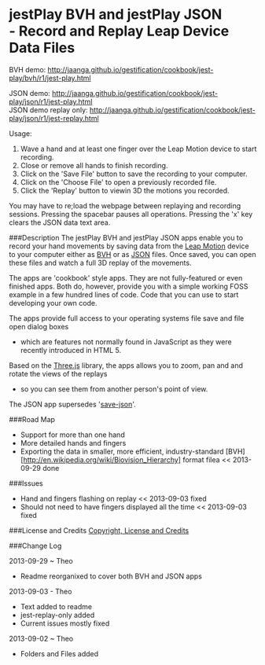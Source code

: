jestPlay BVH and jestPlay JSON<br>- Record and Replay Leap Device Data Files
===================================================================================

BVH demo: http://jaanga.github.io/gestification/cookbook/jest-play/bvh/r1/jest-play.html

JSON demo: http://jaanga.github.io/gestification/cookbook/jest-play/json/r1/jest-play.html  
JSON demo replay only: http://jaanga.github.io/gestification/cookbook/jest-play/json/r1/jest-replay.html

Usage:  
1. Wave a hand and at least one finger over the Leap Motion device to start recording.  
2. Close or remove all hands to finish recording.  
3. Click on the 'Save File' button to save the recording to your computer.  
4. Click on the 'Choose File' to open a previously recorded file.  
5. Click the 'Replay' button to viewin 3D the motions you recorded.  

You may have to re;load the webpage between replaying and recording sessions. 
Pressing the spacebar pauses all operations. Pressing the 'x' key clears the JSON data text area.

###Description
The jestPlay BVH and jestPlay JSON apps enable you to record your hand movements by saving data from the [Leap Motion](http://leapmotion.com) 
device to your computer either as [BVH](http://en.wikipedia.org/wiki/Biovision_Hierarchy) or as [JSON](http://en.wikipedia.org/wiki/JSON) files. Once saved, you can open these files and watch a full 3D replay of the movements.

The apps are 'cookbook' style apps. They are not fully-featured or even finished apps. 
Both do, however, provide you with a simple working FOSS example in a few hundred lines of code. 
Code that you can use to start developing your own code.

The apps provide full access to your operating systems file save and file open dialog boxes 
- which are features not normally found in JavaScript as they were recently introduced in HTML 5.

Based on the [Three.js](http://threejs.org) library, the apps allows you to zoom, pan and and rotate the views of the replays
 - so you can see them from another person's point of view.

The JSON app supersedes '[save-json](https://github.com/jaanga/gestification/tree/gh-pages/work-in-hand/save-json)'.

###Road Map
* Support for more than one hand
* More detailed hands and fingers
* Exporting the data in smaller, more efficient, industry-standard [BVH][http://en.wikipedia.org/wiki/Biovision_Hierarchy] format filea << 2013-09-29 done

###Issues
* Hand and fingers flashing on replay << 2013-09-03 fixed
* Should not need to have fingers displayed all the time << 2013-09-03 fixed


###License and Credits
[Copyright, License and Credits](https://github.com/jaanga/gestification/blob/gh-pages/cookbook/jest-play/copyright-license-credits.md)


###Change Log

2013-09-29 ~ Theo
* Readme reorganixed to cover both BVH and JSON apps


2013-09-03 - Theo
* Text added to readme
* jest-replay-only added
* Current issues mostly fixed

2013-09-02 ~ Theo
* Folders and Files added






